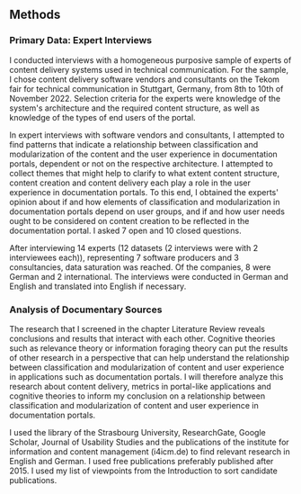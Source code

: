 ## Methods

### Primary Data: Expert Interviews

I conducted interviews with a homogeneous purposive sample of experts of content delivery systems used in technical communication. For the sample, I chose content delivery software vendors and consultants on the Tekom fair for technical communication in Stuttgart, Germany, from 8th to 10th of November 2022. Selection criteria for the experts were knowledge of the system's architecture and the required content structure, as well as knowledge of the types of end users of the portal.

In expert interviews with software vendors and consultants, I attempted to find patterns that indicate a relationship between classification and modularization of the content and the user experience in documentation portals, dependent or not on the respective architecture. I attempted to collect themes that might help to clarify to what extent content structure, content creation and content delivery each play a role in the user experience in documentation portals. To this end, I obtained the experts' opinion about if and how elements of classification and modularization in documentation portals depend on user groups, and if and how user needs ought to be considered on content creation to be reflected in the documentation portal. I asked 7 open and 10 closed questions.

After interviewing 14 experts (12 datasets (2 interviews were with 2 interviewees each)), representing 7 software producers and 3 consultancies, data saturation was reached. Of the companies, 8 were German and 2 international. The interviews were conducted in German and English and translated into English if necessary.

### Analysis of Documentary Sources

The research that I screened in the chapter Literature Review reveals conclusions and results that interact with each other. Cognitive theories such as relevance theory or information foraging theory can put the results of other research in a perspective that can help understand the relationship between classification and modularization of content and user experience in applications such as documentation portals. I will therefore analyze this research about content delivery, metrics in portal-like applications and cognitive theories to inform my conclusion on a relationship between classification and modularization of content and user experience in documentation portals.

I used the library of the Strasbourg University, ResearchGate, Google Scholar, Journal of Usability Studies and the publications of the institute for information and content management (i4icm.de) to find relevant research in English and German. I used free publications preferably published after 2015. I used my list of viewpoints from the Introduction to sort candidate publications.
